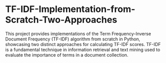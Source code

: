 # TF-IDF-Implementation-from-Scratch-Two-Approaches
This project provides implementations of the Term Frequency-Inverse Document Frequency (TF-IDF) algorithm from scratch in Python, showcasing two distinct approaches for calculating TF-IDF scores. TF-IDF is a fundamental technique in information retrieval and text mining used to evaluate the importance of terms in a document collection.
